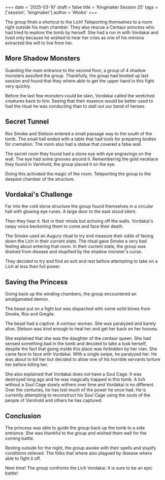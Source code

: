 +++
date = '2025-03-10'
draft = false
title = 'Kingmaker Session 25'
tags = ['session', 'kingmaker']
author = 'Ahobo'
+++

The group finds a shortcut to the Lich! Teleporting themselves to a room right outside his main chamber.
They also rescue a Centaur princess who had tried to explore the tomb by herself. She had a run in with
Vordakai and lived only because he wished to hear her cries as one of his minions extracted the will to
live from her. 

## More Shadow Monsters

Guarding the main entrance to the second floor, a group of 4 shadow monsters assulted the group.
Thankfully, the group had leveled up last session and found that they where able to get the upper hand
in this fight very quickly. 

Before the last few monsters could be slain, Vordakai called the wretched creatures back to him. Seeing that
their essence would be better used to fuel the ritual he was conducting than to stall out our band of heroes.

## Secret Tunnel

Rox Smoke and Stetson entered a small passage way to the south of the tomb. The small hall ended with a table
that had tools for preparing bodies for cremation. The room also had a statue that covered a false wall.

The secret room they found had a stone eye with eye engravings on the wall. The eye had some grooves around it.
Remembering the gold necklace they found in Varnhold, the group placed it on the eye. 

Doing this activated the magic of the room. Teleporting the group to the deepest chamber of the structure.

## Vordakai's Challenge  

Far into the cold stone structure the group found themselves in a circular hall with glowing eye runes. A large
door to the east stood silent. 

Then they hear it. Not in their minds but echoing off the walls. Vordakai's raspy voice beckoning them to come
and face their death. 

The Smoke used an Augury ritual to try and measure their odds of facing down the Lich in their current state.
The ritual gave Smoke a very bad feeling about entering that room. In their current state, the group was drained
from disease and stupified by the shadow monster's curse. 

They decided to try and find an exit and rest before attempting to take on a Lich at less than full power.

## Saving the Princess

Going back up the winding chambers, the group encountered an amalgamated demon.

The beast put on a fight but was dispached with some solid blows from Smoke, Rox and Gregile.

The beast had a captive. A centaur woman. She was paralyzed and barely alive. Stetson was kind enough
to heal her and get her back on her hooves.

She explained that she was the daughter of the centaur queen. She had sensed something bad in the tomb and
decided to take a look herself, despite the fact that going inside this place was forbidden by her clan.
She came face to face with Vordakai. With a single swipe, he paralyzed her. He was about to kill her but
decided to allow one of his horrible servants torture her before killing her.

She also explained that Vordakai does not have a Soul Cage. It was destroyed long ago and he was magically
trapped in this tomb. A lich without a Soul Cage slowly withers over time and Vordakai is no different.
Over the centuries, he has lost much of the power he once had. He is currently attempting to reconstruct his
Soul Cage using the souls of the people of Varnhold and others he has captured.

## Conclusion

The princess was able to guide the group back up the tomb to a side entrance. She was thankful to the group and
wished them well for the coming battle.

Resting outside for the night, the group awoke with their spells and stupify conditions relieved. The folks that where
also plagued by disease where able to fight it off. 

Next time! The group confronts the Lich Vordakai. It is sure to be an epic battle! 